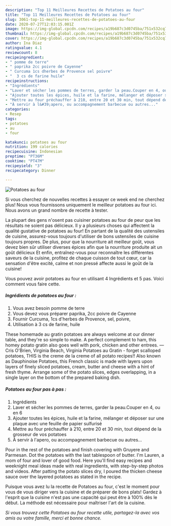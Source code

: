 ```yaml
---
description: "Top 11 Meilleures Recettes de Potatoes au four"
title: "Top 11 Meilleures Recettes de Potatoes au four"
slug: 3061-top-11-meilleures-recettes-de-potatoes-au-four
date: 2020-07-27T12:03:15.001Z
image: https://img-global.cpcdn.com/recipes/a19b687c3d0745ba/751x532cq70/potatoes-au-four-photo-principale-de-la-recette.jpg
thumbnail: https://img-global.cpcdn.com/recipes/a19b687c3d0745ba/751x532cq70/potatoes-au-four-photo-principale-de-la-recette.jpg
cover: https://img-global.cpcdn.com/recipes/a19b687c3d0745ba/751x532cq70/potatoes-au-four-photo-principale-de-la-recette.jpg
author: Ina Diaz
ratingvalue: 4.1
reviewcount: 8
recipeingredient:
- " pomme de terre"
- " paprika 2cc poivre de Cayenne"
- " Curcuma 1cs dherbes de Provence sel poivre"
- "  3 cs de farine huile"
recipeinstructions:
- "Ingrédients"
- "Laver et sécher les pommes de terres, garder la peau.Couper en 4, ou en 6"
- "Ajouter toutes les épices, huile et la farine, mélanger et déposer sur une plaque avec une feuille de papier sulfurisé"
- "Mettre au four préchauffer à 210, entre 20 et 30 min, tout dépend de la grosseur de vos potatoes"
- "À servir à l&#39;apero, ou accompagnement barbecue ou autres..."
categories:
- Resep
tags:
- potatoes
- au
- four

katakunci: potatoes au four 
nutrition: 199 calories
recipecuisine: Indonesian
preptime: "PT36M"
cooktime: "PT47M"
recipeyield: "3"
recipecategory: Dinner

---
```



![Potatoes au four](https://img-global.cpcdn.com/recipes/a19b687c3d0745ba/751x532cq70/potatoes-au-four-photo-principale-de-la-recette.jpg)

Si vous cherchez de nouvelles recettes à essayer ce week end ne cherchez plus! Nous vous fournissons uniquement le meilleur potatoes au four ici. Nous avons un grand nombre de recette à tester.

La plupart des gens n'osent pas cuisiner potatoes au four de peur que les résultats ne soient pas délicieux. Il y a plusieurs choses qui affectent la qualité gustative de potatoes au four! En partant de la qualité des ustensiles de cuisine, assurez-vous toujours d'utiliser de bons ustensiles de cuisine toujours propres. De plus, pour que la nourriture ait meilleur goût, vous devez bien sûr utiliser diverses épices afin que la nourriture produite ait un goût délicieux Et enfin, entraînez-vous pour reconnaître les différentes saveurs de la cuisine, profitez de chaque cuisson de tout cœur, car la sensation d'être excité, calme et non pressé affecte aussi le goût de la cuisine!

<!--inarticleads1-->

Vous pouvez avoir potatoes au four en utilisant 4 Ingrédients et 5 pas. Voici comment vous faire cette.

##### Ingrédients de potatoes au four :

1. Vous avez besoin  pomme de terre
1. Vous devez vous préparer  paprika, 2cc poivre de Cayenne
1. Fournir  Curcuma, 1cs d&#39;herbes de Provence, sel, poivre,
1. Utilisation  à 3 cs de farine, huile


These homemade au gratin potatoes are always welcome at our dinner table, and they&#39;re so simple to make. A perfect complement to ham, this homey potato gratin also goes well with pork, chicken and other entrees. —Cris O&#39;Brien, Virginia Beach, Virginia Potatoes au Gratin - forget scalloped potatoes, THIS is the creme de la creme of all potato recipes!! Also known as Dauphinoise Potatoes, this French classic is made with layers upon layers of finely sliced potatoes, cream, butter and cheese with a hint of fresh thyme. Arrange some of the potato slices, edges overlapping, in a single layer on the bottom of the prepared baking dish. 

<!--inarticleads2-->

##### Potatoes au four pas à pas :

1. Ingrédients
1. Laver et sécher les pommes de terres, garder la peau.Couper en 4, ou en 6
1. Ajouter toutes les épices, huile et la farine, mélanger et déposer sur une plaque avec une feuille de papier sulfurisé
1. Mettre au four préchauffer à 210, entre 20 et 30 min, tout dépend de la grosseur de vos potatoes
1. À servir à l&#39;apero, ou accompagnement barbecue ou autres...


Pour in the rest of the potatoes and finish covering with Gruyere and Parmesan. Dot the potatoes with the last tablespoon of butter. I&#39;m Lauren, a mom of four and lover of good food. Here you&#39;ll find easy recipes and weeknight meal ideas made with real ingredients, with step-by-step photos and videos. After patting the potato slices dry, I poured the thicken cheese sauce over the layered potatoes as stated in the recipe. 

<!--inarticleads1-->

<p>
Puisque vous avez lu la recette de Potatoes au four, c'est le moment pour vous de vous diriger vers la cuisine et de préparer de bons plats! Gardez à l'esprit que la cuisine n'est pas une capacité qui peut être à 100% dès le début. La méthode est nécessaire pour maîtriser l'art de la cuisine.
</p>

<p>
<i>Si vous trouvez cette Potatoes au four recette utile, partagez-la avec vos amis ou votre famille, merci et bonne chance.</i>
</p>

